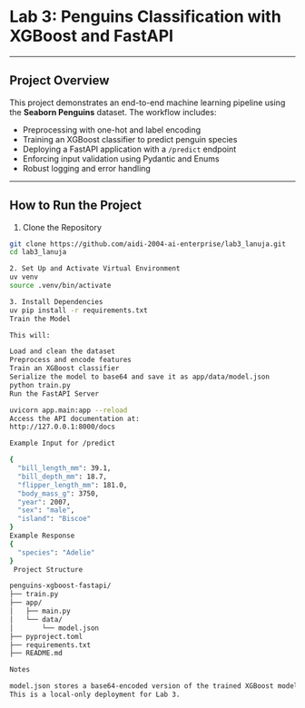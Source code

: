 # Lab 3: Penguins Classification with XGBoost and FastAPI

---

## Project Overview

This project demonstrates an end-to-end machine learning pipeline using the **Seaborn Penguins** dataset. The workflow includes:

- Preprocessing with one-hot and label encoding  
- Training an XGBoost classifier to predict penguin species  
- Deploying a FastAPI application with a `/predict` endpoint  
- Enforcing input validation using Pydantic and Enums  
- Robust logging and error handling  

---

##  How to Run the Project

1. Clone the Repository

```bash
git clone https://github.com/aidi-2004-ai-enterprise/lab3_lanuja.git
cd lab3_lanuja

2. Set Up and Activate Virtual Environment
uv venv
source .venv/bin/activate

3. Install Dependencies
uv pip install -r requirements.txt
Train the Model

This will:

Load and clean the dataset
Preprocess and encode features
Train an XGBoost classifier
Serialize the model to base64 and save it as app/data/model.json
python train.py
Run the FastAPI Server

uvicorn app.main:app --reload
Access the API documentation at:
http://127.0.0.1:8000/docs

Example Input for /predict

{
  "bill_length_mm": 39.1,
  "bill_depth_mm": 18.7,
  "flipper_length_mm": 181.0,
  "body_mass_g": 3750,
  "year": 2007,
  "sex": "male",
  "island": "Biscoe"
}
Example Response
{
  "species": "Adelie"
}
 Project Structure

penguins-xgboost-fastapi/
├── train.py
├── app/
│   ├── main.py
│   └── data/
│       └── model.json
├── pyproject.toml
├── requirements.txt
├── README.md

Notes

model.json stores a base64-encoded version of the trained XGBoost model for easy JSON loading.
This is a local-only deployment for Lab 3.